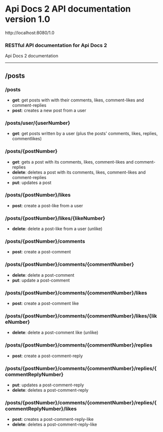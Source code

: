# Api Docs 2 API documentation version 1.0
http://localhost:8080/1.0

### RESTful API documentation for Api Docs 2
Api Docs 2 documentation

---

## /posts

### /posts

* **get**: get posts with with their comments, likes, comment-likes and comment-replies
* **post**: creates a new post from a user

### /posts/user/{userNumber}

* **get**: get posts written by a user (plus the posts' comments, likes, replies, commentlikes)

### /posts/{postNumber}

* **get**: gets a post with its comments, likes, comment-likes and comment-replies
* **delete**: deletes a post with its comments, likes, comment-likes and comment-replies
* **put**: updates a post

### /posts/{postNumber}/likes

* **post**: create a post-like from a user

### /posts/{postNumber}/likes/{likeNumber}

* **delete**: delete a post-like from a user (unlike)

### /posts/{postNumber}/comments

* **post**: create a post-comment

### /posts/{postNumber}/comments/{commentNumber}

* **delete**: delete a post-comment
* **put**: update a post-comment

### /posts/{postNumber}/comments/{commentNumber}/likes

* **post**: create a post-comment like

### /posts/{postNumber}/comments/{commentNumber}/likes/{likeNumber}

* **delete**: delete a post-comment like (unlike)

### /posts/{postNumber}/comments/{commentNumber}/replies

* **post**: create a post-comment-reply

### /posts/{postNumber}/comments/{commentNumber}/replies/{commentReplyNumber}

* **put**: updates a post-comment-reply
* **delete**: deletes a post-comment-reply

### /posts/{postNumber}/comments/{commentNumber}/replies/{commentReplyNumber}/likes

* **post**: creates a post-comment-reply-like
* **delete**: deletes a post-comment-reply-like

